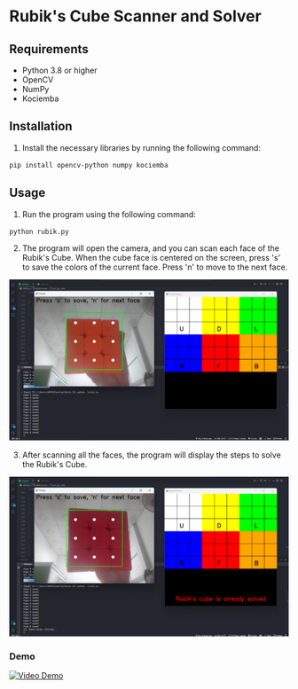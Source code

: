 # Rubik's Cube Scanner and Solver

## Requirements

-   Python 3.8 or higher
-   OpenCV
-   NumPy
-   Kociemba

## Installation

1. Install the necessary libraries by running the following command:

```bash
pip install opencv-python numpy kociemba
```

## Usage

1. Run the program using the following command:

```bash
python rubik.py
```

2. The program will open the camera, and you can scan each face of the Rubik's Cube. When the cube face is centered on the screen, press 's' to save the colors of the current face. Press 'n' to move to the next face.

![Scan Rubik](/Document/Scan_Rubik.png)

3. After scanning all the faces, the program will display the steps to solve the Rubik's Cube.

![Solution](/Document/Solution.png)

### Demo

[![Video Demo](https://img.youtube.com/vi/7rKNxRrDnnY/maxresdefault.jpg)](https://youtube.com/watch?v=7rKNxRrDnnY)